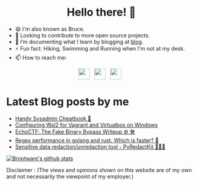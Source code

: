 <div align="center">
  <h1> Hello there! 👋 </h1>
</div>

- 😄 I'm also known as Bruce.
- 👀  Looking to contribute to more open source projects.
- 🌱 I’m documenting what I learn by blogging at [blog](<https://brootware.github.io>).
- ⚡  Fun fact: Hiking, Swimming and Running when I'm not at my desk.
- 📫 How to reach me:

<p align='center'>
<a href="https://linkedin.com/in/oakermin/"><img height="30" src="https://img.shields.io/badge/LinkedIn-0077B5?style=for-the-badge&logo=linkedin&logoColor=white"></a>&nbsp;&nbsp;
<a href="https://twitter.com/brootware/"><img height="30" src="https://img.shields.io/badge/Twitter-1DA1F2?style=for-the-badge&logo=twitter&logoColor=white"></a>&nbsp;&nbsp;
<!-- <a><img height="30" src="https://visitor-badge.glitch.me/badge?page_id=brootware.visitor-badge&left_text=Visitors%20Since%207%20May%202022"></a>&nbsp;&nbsp; -->
<a><img height="30" src="https://visitor-badge.laobi.icu/badge?page_id=brootware.visitor-badge&left_text=Visitors%20Since%207%20May%202022"></a>&nbsp;&nbsp;
<!-- <a><img height="20" src="https://gpvc.arturio.dev/brootware"></a>&nbsp;&nbsp; -->
<!-- ![visitors](https://visitor-badge.laobi.icu/badge?page_id=page.id) -->
  
# Latest Blog posts by me
<!-- BLOG-POST-LIST:START -->
- [Handy Sysadmin Cheatbook 📜](https://brootware.github.io/posts/handy-sysadmin-cheatbook/)
- [Configuring Wsl2 for Vagrant and Virtualbox on Windows](https://brootware.github.io/posts/configuring-wsl2-for-vagrant-and-virtualbox-on-windows/)
- [EchoCTF: The Fake Binary Bypass Writeup ⚙️ 🛠](https://brootware.github.io/posts/echoctf-the-fake-binary-bypass-writeup/)
- [Regex performance in golang and rust. Which is faster? 🤔](https://brootware.github.io/posts/regex-performance-in-golang-and-rust-which-is-faster/)
- [Sensitive data redaction/unredaction tool - PyRedactKit 🧰🔐📝](https://brootware.github.io/posts/sensitive-data-redaction-pyredactkit/)
<!-- BLOG-POST-LIST:END -->

[![Brootware's github stats](https://github-readme-stats-git-masterrstaa-rickstaa.vercel.app/api?username=brootware&count_private=true&show_icons=true&theme=onedark&hide_border=true)](https://brootware.github.io)

  
Disclaimer : (The views and opinions shown on this website are of my own and not necessarily the viewpoint of my employer.)
